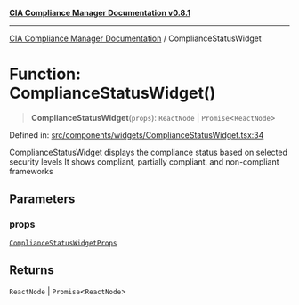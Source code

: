 [**CIA Compliance Manager Documentation v0.8.1**](../README.md)

***

[CIA Compliance Manager Documentation](../globals.md) / ComplianceStatusWidget

# Function: ComplianceStatusWidget()

> **ComplianceStatusWidget**(`props`): `ReactNode` \| `Promise`\<`ReactNode`\>

Defined in: [src/components/widgets/ComplianceStatusWidget.tsx:34](https://github.com/Hack23/cia-compliance-manager/blob/4236f4375d9cfb0505c191818eeb5443ec527132/src/components/widgets/ComplianceStatusWidget.tsx#L34)

ComplianceStatusWidget displays the compliance status based on selected security levels
It shows compliant, partially compliant, and non-compliant frameworks

## Parameters

### props

[`ComplianceStatusWidgetProps`](../interfaces/ComplianceStatusWidgetProps.md)

## Returns

`ReactNode` \| `Promise`\<`ReactNode`\>
